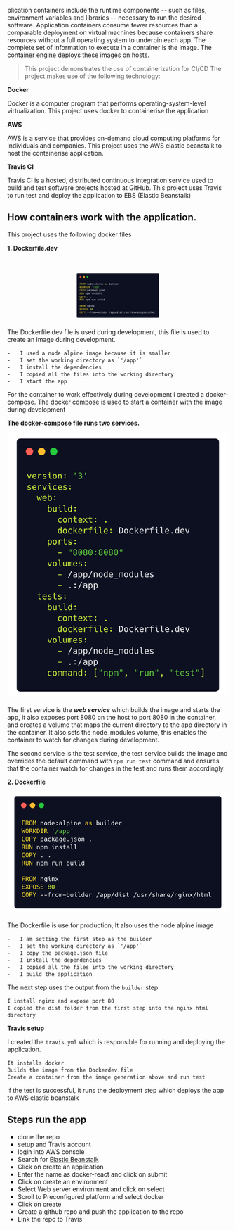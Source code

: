 plication containers include the runtime components -- such as files, environment variables and libraries -- necessary to run the desired software. Application containers consume fewer resources than a comparable deployment on virtual machines because containers share resources without a full operating system to underpin each app. The complete set of information to execute in a container is the image. The container engine deploys these images on hosts.

> This project demonstrates the use of containerization for CI/CD The
> project makes use of the following technology:

**Docker**

Docker is a computer program that performs operating-system-level virtualization. This project uses docker to containerise the application

**AWS**

AWS is a service that provides on-demand cloud computing platforms for individuals and companies. This project uses the AWS elastic beanstalk to host the containerise application.

**Travis CI**

Travis CI is a hosted, distributed continuous integration service used to build and test software projects hosted at GitHub. This project uses Travis to run test and deploy the application to EBS (Elastic Beanstalk)

##  How containers work with the application.

This project uses the following docker files

**1.  Dockerfile.dev**

<br><center><img width="200px" src="img/dockerfile.dev.png"></center><br>
The Dockerfile.dev file is used during development, this file is used to create an image during development.

    -   I used a node alpine image because it is smaller
    -   I set the working directory as `'/app'`
    -   I install the dependencies
    -   I copied all the files into the working directory
    -   I start the app

For the container to work effectively during development i created a docker-compose. The docker compose is used to start a container with the image during development

**The docker-compose file runs two services.**
<br><center><img src="img/docker-compose.png"></center><br>
The first service is the ***web service*** which builds the image and starts the app,
it also exposes port 8080 on the host to port 8080 in the container,
and creates a volume that maps the current directory to the app directory in the container. It also sets the node_modules volume, this enables the container to watch for changes during development.

The second service is the test service, the test service builds the image and overrides the default command with `npm run test` command and ensures that the container watch for changes in the test and runs them accordingly.

**2. Dockerfile**
<br><center><img src="img/dockerfile.png"></center><br>
The Dockerfile is use for production, It also uses the node alpine image

    -   I am setting the first step as the builder
    -   I set the working directory as `'/app'`
    -   I copy the package.json file
    -   I install the dependencies
    -   I copied all the files into the working directory
    -   I build the application

The next step uses the output from the `builder` step

    I install nginx and expose port 80 
    I copied the dist folder from the first step into the nginx html directory

**Travis setup**

I created the `travis.yml` which is responsible for running and deploying the application.

    It installs docker
    Builds the image from the Dockerdev.file
    Create a container from the image generation above and run test

if the test is successful, it runs the deployment step which deploys the app to AWS elastic beanstalk

## Steps run the app


-   clone the repo
-   setup and Travis account
-   login into AWS console
-   Search for [Elastic Beanstalk](https://docs.aws.amazon.com/console/quickstarts)
-   Click on create an application
-   Enter the name as docker-react and click on submit
-   Click on create an environment
-   Select Web server environment and click on select
-   Scroll to Preconfigured platform and select docker
-   Click on create
-   Create a github repo and push the application to the repo
-   Link the repo to Travis